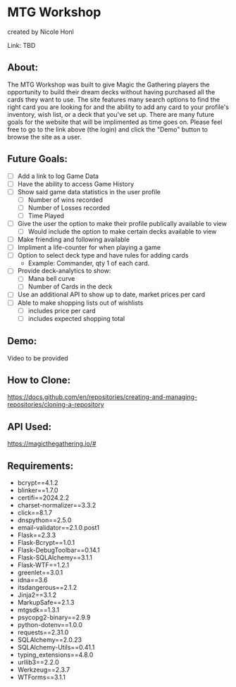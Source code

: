 # MTG Workshop
created by Nicole Honl

Link: TBD

## About:
The MTG Workshop was built to give Magic the Gathering players the opportunity to build their dream decks without having purchased all the cards they want to use. The site features many search options to find the right card you are looking for and the ability to add any card to your profile's inventory, wish list, or a deck that you've set up. There are many future goals for the website that will be implimented as time goes on. Please feel free to go to the link above (the login) and click the "Demo" button to browse the site as a user.

## Future Goals:
  - [ ] Add a link to log Game Data
  - [ ] Have the ability to access Game History
  - [ ] Show said game data statistics in the user profile
    - [ ] Number of wins recorded
    - [ ] Number of Losses recorded
    - [ ] Time Played
  - [ ] Give the user the option to make their profile publically available to view
    - [ ] Would include the option to make certain decks available to view
  - [ ] Make friending and following available
  - [ ] Impliment a life-counter for when playing a game
  - [ ] Option to select deck type and have rules for adding cards
    - Example: Commander, qty 1 of each card.
  - [ ] Provide deck-analytics to show:
    - [ ] Mana bell curve
    - [ ] Number of Cards in the deck
  - [ ] Use an additional API to show up to date, market prices per card
  - [ ] Able to make shopping lists out of wishlists
    - [ ] includes price per card
    - [ ] includes expected shopping total

## Demo:
Video to be provided

## How to Clone:
https://docs.github.com/en/repositories/creating-and-managing-repositories/cloning-a-repository

## API Used:
https://magicthegathering.io/#

## Requirements:
- bcrypt==4.1.2
- blinker==1.7.0
- certifi==2024.2.2
- charset-normalizer==3.3.2
- click==8.1.7
- dnspython==2.5.0
- email-validator==2.1.0.post1
- Flask==2.3.3
- Flask-Bcrypt==1.0.1
- Flask-DebugToolbar==0.14.1
- Flask-SQLAlchemy==3.1.1
- Flask-WTF==1.2.1
- greenlet==3.0.1
- idna==3.6
- itsdangerous==2.1.2
- Jinja2==3.1.2
- MarkupSafe==2.1.3
- mtgsdk==1.3.1
- psycopg2-binary==2.9.9
- python-dotenv==1.0.0
- requests==2.31.0
- SQLAlchemy==2.0.23
- SQLAlchemy-Utils==0.41.1
- typing_extensions==4.8.0
- urllib3==2.2.0
- Werkzeug==2.3.7
- WTForms==3.1.1
